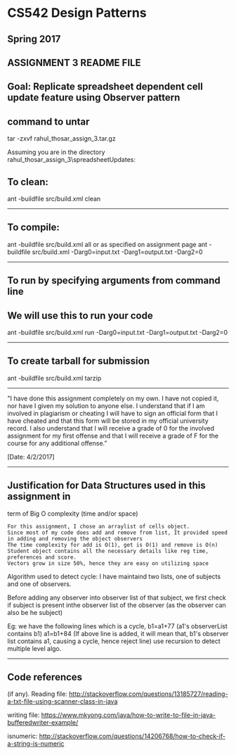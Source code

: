 # CS542 Design Patterns
## Spring 2017
## ASSIGNMENT 3 README FILE
## Goal: Replicate spreadsheet dependent cell update feature using **Observer pattern**

## command to untar
tar -zxvf rahul_thosar_assign_3.tar.gz 

Assuming you are in the directory rahul_thosar_assign_3\spreadsheetUpdates:

## To clean:
ant -buildfile src/build.xml clean

-----------------------------------------------------------------------
## To compile: 
ant -buildfile src/build.xml all
or as specified on assignment page
ant -buildfile src/build.xml -Darg0=input.txt -Darg1=output.txt -Darg2=0


-----------------------------------------------------------------------
## To run by specifying arguments from command line 
## We will use this to run your code

ant -buildfile src/build.xml run -Darg0=input.txt -Darg1=output.txt -Darg2=0


-----------------------------------------------------------------------

## To create tarball for submission
ant -buildfile src/build.xml tarzip

-----------------------------------------------------------------------

"I have done this assignment completely on my own. I have not copied
it, nor have I given my solution to anyone else. I understand that if
I am involved in plagiarism or cheating I will have to sign an
official form that I have cheated and that this form will be stored in
my official university record. I also understand that I will receive a
grade of 0 for the involved assignment for my first offense and that I
will receive a grade of F for the course for any additional
offense.”

[Date: 4/2/2017]

-----------------------------------------------------------------------

## Justification for Data Structures used in this assignment in
term of Big O complexity (time and/or space)
```
For this assignment, I chose an arraylist of cells object.
Since most of my code does add and remove from list, It provided speed in adding and removing the object observers
The time complexity for add is O(1), get is O(1) and remove is O(n)
Student object contains all the necessary details like reg time, preferences and score.
Vectors grow in size 50%, hence they are easy on utilizing space
```

Algorithm used to detect cycle:
I have maintaind two lists, one of subjects and one of observers.

Before adding any observer into observer list of that subject, we first check if 
subject is present inthe observer list of the observer (as the observer can also be he subject)

Eg: we have the following lines which is a cycle,
b1=a1+77 (a1's observerList contains b1)
a1=b1+84
(If  above line is added, it will mean that, b1's observer list contains a1, causing a cycle, hence reject line)
use recursion to detect multiple level algo.

-----------------------------------------------------------------------

## Code references
(if any).
Reading file:
http://stackoverflow.com/questions/13185727/reading-a-txt-file-using-scanner-class-in-java

writing file:
https://www.mkyong.com/java/how-to-write-to-file-in-java-bufferedwriter-example/

isnumeric:
http://stackoverflow.com/questions/14206768/how-to-check-if-a-string-is-numeric